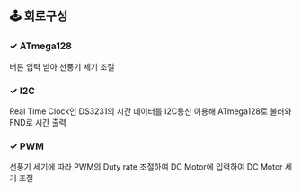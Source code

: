 ## 🕹 회로구성
### ✓ ATmega128
버튼 입력 받아 선풍기 세기 조절
### ✓ I2C
Real Time Clock인 DS3231의 시간 데이터를 I2C통신 이용해 ATmega128로 불러와 FND로 시간 출력
### ✓ PWM
선풍기 세기에 따라 PWM의 Duty rate 조절하여 DC Motor에 입력하여 DC Motor 세기 조절
